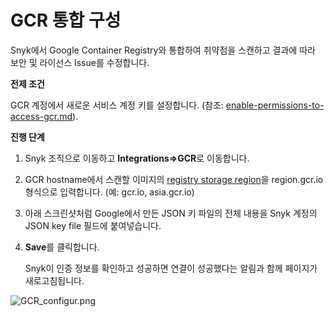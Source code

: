 # GCR 통합 구성

Snyk에서 Google Container Registry와 통합하여 취약점을 스캔하고 결과에 따라 보안 및 라이선스 Issue를 수정합니다.

**전제 조건**

GCR 계정에서 새로운 서비스 계정 키를 설정합니다. (참조: [enable-permissions-to-access-gcr.md](enable-permissions-to-access-gcr.md "mention")).

**진행 단계**

1. Snyk 조직으로 이동하고 **Integrations=>GCR**로 이동합니다.
2. GCR hostname에서 스캔할 이미지의 [registry storage region](https://cloud.google.com/container-registry/docs/pushing-and-pulling)을 region.gcr.io 형식으로 입력합니다. (예: gcr.io, asia.gcr.io)
3. 아래 스크린샷처럼 Google에서 만든 JSON 키 파일의 전체 내용을 Snyk 계정의 JSON key file 필드에 붙여넣습니다.
4.  **Save**를 클릭합니다.

    Snyk이 인증 정보를 확인하고 성공하면 연결이 성공했다는 알림과 함께 페이지가 새로고침됩니다.

![GCR\_configur.png](../../../../.gitbook/assets/uuid-47cf04cb-248e-5d0f-d35a-f36fbb624614-en.png)


